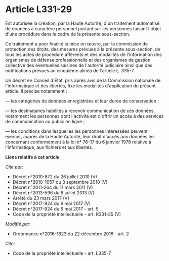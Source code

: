 # Article L331-29

Est autorisée la création, par la Haute Autorité, d'un traitement automatisé de données à caractère personnel portant sur les
personnes faisant l'objet d'une procédure dans le cadre de la présente sous-section. 

Ce traitement a pour finalité la mise en œuvre, par la commission de protection des droits, des mesures prévues à la présente
sous-section, de tous les actes de procédure afférents et des modalités de l'information des organismes de défense
professionnelle et des       organismes de gestion collective des éventuelles saisines de l'autorité judiciaire ainsi que des
notifications prévues au cinquième alinéa de l'article L. 335-7. 

Un décret en Conseil d'Etat, pris après avis de la Commission nationale de l'informatique et des libertés, fixe les modalités
d'application du présent article. Il précise notamment : 

― les catégories de données enregistrées et leur durée de conservation ; 

― les destinataires habilités à recevoir communication de ces données, notamment les personnes dont l'activité est d'offrir
un accès à des services de communication au public en ligne ; 

― les conditions dans lesquelles les personnes intéressées peuvent exercer, auprès de la Haute Autorité, leur droit d'accès
aux données les concernant conformément à la loi n° 78-17 du 6 janvier 1978 relative à l'informatique, aux fichiers et aux
libertés.

**Liens relatifs à cet article**

_Cité par_:

  - Décret n°2010-872 du 26 juillet 2010 (V)
  - Décret n°2010-1057 du 3 septembre 2010 (V)
  - Décret n°2011-264 du 11 mars 2011 (V)
  - Décret n°2013-596 du 8 juillet 2013 (V)
  - Arrêté du 23 mars 2017 (V)
  - Décret n°2017-924 du 6 mai 2017 (V)
  - Décret n°2017-924 du 6 mai 2017 - art. 5
  - Code de la propriété intellectuelle - art. R331-35 (V)

_Modifié par_:

  - Ordonnance n°2016-1823 du 22 décembre 2016 - art. 2

_Cite_:

  - Code de la propriété intellectuelle - art. L335-7
